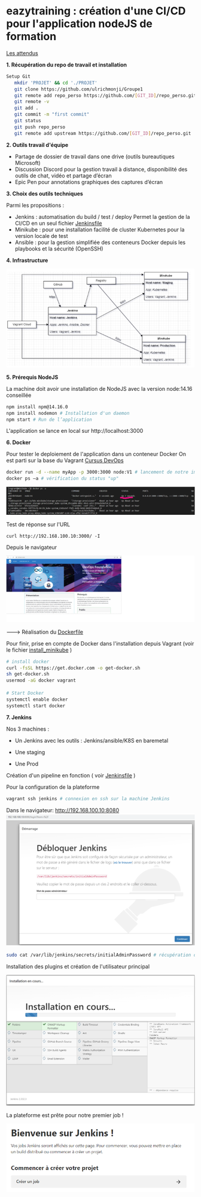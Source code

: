 # eazytraining : création d'une CI/CD pour l'application nodeJS de formation

[Les attendus](./README_goal.MD)

**1. Récupération du repo de travail et installation**

```sh
Setup Git
   mkdir 'PROJET' && cd './PROJET'
   git clone https://github.com/ulrichmonji/Groupe1
   git remote add repo_perso https://github.com/[GIT_ID]/repo_perso.git
   git remote -v
   git add .
   git commit -m "first commit"
   git status
   git push repo_perso
   git remote add upstream https://github.com/[GIT_ID]/repo_perso.git
   ```
**2. Outils travail d'équipe**

- Partage de dossier de travail dans one drive (outils bureautiques Microsoft)
- Discussion Discord pour la gestion travail à distance, disponibilité des outils de chat, vidéo et partage d’écran
- Epic Pen pour annotations graphiques des captures d’écran

**3. Choix des outils techniques**

Parmi les propositions :

- Jenkins : automatisation du build / test / deploy 
Permet la gestion de la CI/CD en un seul fichier [Jenkinsfile](./Jenkinsfile)
- Minikube : pour une installation facilité de cluster Kubernetes pour la version locale de test
- Ansible : pour la gestion simplifiée des conteneurs Docker depuis les playbooks et la sécurité (OpenSSH)

**4. Infrastructure**

![minikube](./images/infra.png)

**5. Prérequis NodeJS**

La machine doit avoir une installation de NodeJS avec la version node:14.16 conseillée

```sh
npm install npm@14.16.0
npm install nodemon # Installation d'un daemon
npm start # Run de l’application
```
L'application se lance en local sur http://localhost:3000

**6. Docker**

Pour tester le deploiement de l'application dans un conteneur Docker
On est parti sur la base du Vagrant [Cursus DevOps](https://github.com/diranetafen/cursus-devops/tree/master/vagrant/docker)

```sh
docker run -d --name myApp -p 3000:3000 node:V1 # lancement de notre image de test node:v1
docker ps –a # vérification du status "up"
```

![node test](./images/nodev1.png)

Test de réponse sur l'URL
```
curl http://192.168.100.10:3000/ -I 
```

Depuis le navigateur

![appli v1](./images/appliv1.png)

---> Réalisation du [Dockerfile](./Dockerfile)

Pour finir, prise en compte de Docker dans l'installation depuis Vagrant (voir le fichier [install_minikube](./VAGRANT/install_minikube.sh) )

```sh
# install docker
curl -fsSL https://get.docker.com -o get-docker.sh
sh get-docker.sh
usermod -aG docker vagrant

# Start Docker
systemctl enable docker
systemctl start docker
```

**7. Jenkins**

Nos 3 machines :

- Un Jenkins avec les outils : Jenkins/ansible/K8S en baremetal

- Une staging 

- Une Prod 

Création d'un pipeline en fonction ( voir [Jenkinsfile](./Jenkinsfile) )

Pour la configuration de la plateforme

```sh
vagrant ssh jenkins # connexion en ssh sur la machine Jenkins
```
Dans le navigateur: http://192.168.100.10:8080
![jenkins](./images/param_jenkins.png)

```sh
sudo cat /var/lib/jenkins/secrets/initialAdminPassword # récupération du mdp administrateur
```

Installation des plugins et création de l'utilisateur principal

![plugins](./images/installation_plugins.png)

La plateforme est prête pour notre premier job !

![job_jenkins](./images/jenkins_bienvn.png)

